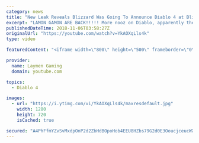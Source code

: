 ```yaml
---
category: news
title: "New Leak Reveals Blizzard Was Going To Announce Diablo 4 at Blizzcon"
excerpt: "LAMON GAMON ARE BACK!!!!! More nooz on Diablo, apparently there was a D4 reveal that was shelved last minute!!!! We discuss... MERCH!!!!!"
publishedDateTime: 2018-11-06T03:58:27Z
originalUrl: "https://youtube.com/watch?v=YkAOXqLls4k"
type: video

featuredContent: "<iframe width=\"800\" height=\"500\" frameborder=\"0\" src=\"https://www.youtube.com/embed/YkAOXqLls4k\" allow=\"accelerometer; autoplay; encrypted-media; gyroscope; picture-in-picture\" allowfullscreen></iframe>"

provider:
  name: Laymen Gaming
  domain: youtube.com

topics:
  - Diablo 4

images:
  - url: "https://i.ytimg.com/vi/YkAOXqLls4k/maxresdefault.jpg"
    width: 1280
    height: 720
    isCached: true

secured: "A4PhFfmYZvSvMxdpOnP2d2ZbHdBOpoHob4EEU8HZbs79G2d0E3OoucjceucWXPoXgSB3wY8KHIbudICvjIbItaCLu3VW8/ojAUdYV3EJahqy3H5AqhMQDFA/6zf/K5gVZ0wQlQJzYTouSTyCBzkKuajQpiiwnXEskG0t5XKexgj8+j1Sfmf01/FG6hTIQe7bfoVI1W4bJVffwg+s4oYS2WvGIoHbLLN7crisb+W3s9ZLGjEp0YpLI3arOLOBS4mVvXHGcA4wHvT47N1tmQKX1s6VOaSi8ilhNlrlwEZG4g0RWJrbc86raHfY2YQUNZ1zvlYcoc7cqV2lzRLAFqqvAJfbRbYbnjSn1J0anS/wYzLEvy9y546Yep+qGYRjbaJJKd1S862CEOVTDynNWd4yrC+TFv6nArvb8UeaO/yuhxEgQm6Gax3xdrNYm8WPVwLG;lKKeVJgNnBwVehvqJ5Pf2g=="
---
```


